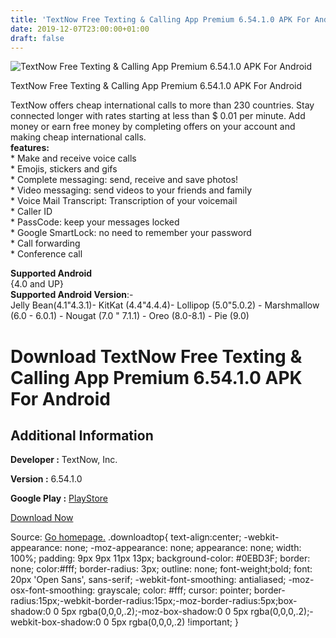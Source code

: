 ```yaml
---
title: 'TextNow Free Texting & Calling App Premium 6.54.1.0 APK For Android'
date: 2019-12-07T23:00:00+01:00
draft: false
---
```


![TextNow Free Texting & Calling App Premium 6.54.1.0 APK For Android](https://i2.wp.com/apkhome.net/wp-content/uploads/2019/12/TextNow-Free-Texting-Calling-App-Premium-6.54.1.0.png "TextNow Free Texting & Calling App Premium 6.54.1.0 APK For Android")

  

TextNow Free Texting & Calling App Premium 6.54.1.0 APK For Android

TextNow offers cheap international calls to more than 230 countries. Stay connected longer with rates starting at less than $ 0.01 per minute. Add money or earn free money by completing offers on your account and making cheap international calls.  
**features:**  
\* Make and receive voice calls  
\* Emojis, stickers and gifs  
\* Complete messaging: send, receive and save photos!  
\* Video messaging: send videos to your friends and family  
\* Voice Mail Transcript: Transcription of your voicemail  
\* Caller ID  
\* PassCode: keep your messages locked  
\* Google SmartLock: no need to remember your password  
\* Call forwarding  
\* Conference call

**Supported Android**  
{4.0 and UP}  
**Supported Android Version**:-  
Jelly Bean(4.1"4.3.1)- KitKat (4.4"4.4.4)- Lollipop (5.0"5.0.2) - Marshmallow (6.0 - 6.0.1) - Nougat (7.0 " 7.1.1) - Oreo (8.0-8.1) - Pie (9.0)

Download TextNow Free Texting & Calling App Premium 6.54.1.0 APK For Android
============================================================================

Additional Information
----------------------

**Developer :** TextNow, Inc.

**Version :** 6.54.1.0

**Google Play :** [PlayStore](https://play.google.com/store/apps/details?id=com.enflick.android.TextNow&hl=en)

  

[Download Now](https://store4app.co/post/textnow-free-texting-amp-calling-app-premium-6-54-1-0-apk-for-android_1575752764)

  
Source: [Go homepage.](https://store4app.co/post/textnow-free-texting-amp-calling-app-premium-6-54-1-0-apk-for-android_1575752764) .downloadtop{ text-align:center; -webkit-appearance: none; -moz-appearance: none; appearance: none; width: 100%; padding: 9px 9px 11px 13px; background-color: #0EBD3F; border: none; color:#fff; border-radius: 3px; outline: none; font-weight;bold; font: 20px 'Open Sans', sans-serif; -webkit-font-smoothing: antialiased; -moz-osx-font-smoothing: grayscale; color: #fff; cursor: pointer; border-radius:15px;-webkit-border-radius:15px;-moz-border-radius:5px;box-shadow:0 0 5px rgba(0,0,0,.2);-moz-box-shadow:0 0 5px rgba(0,0,0,.2);-webkit-box-shadow:0 0 5px rgba(0,0,0,.2) !important; }